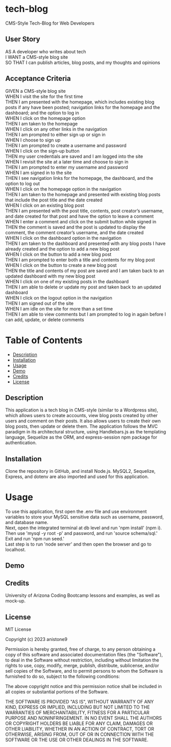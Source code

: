 # tech-blog
CMS-Style Tech-Blog for Web Developers   

## User Story   

AS A developer who writes about tech   
I WANT a CMS-style blog site   
SO THAT I can publish articles, blog posts, and my thoughts and opinions   

## Acceptance Criteria    

GIVEN a CMS-style blog site   
WHEN I visit the site for the first time    
THEN I am presented with the homepage, which includes existing blog posts if any have been posted; navigation links for the homepage and the dashboard; and the option to log in   
WHEN I click on the homepage option    
THEN I am taken to the homepage    
WHEN I click on any other links in the navigation    
THEN I am prompted to either sign up or sign in    
WHEN I choose to sign up    
THEN I am prompted to create a username and password    
WHEN I click on the sign-up button    
THEN my user credentials are saved and I am logged into the site    
WHEN I revisit the site at a later time and choose to sign in   
THEN I am prompted to enter my username and password   
WHEN I am signed in to the site   
THEN I see navigation links for the homepage, the dashboard, and the option to log out    
WHEN I click on the homepage option in the navigation    
THEN I am taken to the homepage and presented with existing blog posts that include the post title and the date created    
WHEN I click on an existing blog post    
THEN I am presented with the post title, contents, post creator’s username, and date created for that post and have the option to leave a comment    
WHEN I enter a comment and click on the submit button while signed in    
THEN the comment is saved and the post is updated to display the comment, the comment creator’s username, and the date created    
WHEN I click on the dashboard option in the navigation    
THEN I am taken to the dashboard and presented with any blog posts I have already created and the option to add a new blog post    
WHEN I click on the button to add a new blog post    
THEN I am prompted to enter both a title and contents for my blog post    
WHEN I click on the button to create a new blog post    
THEN the title and contents of my post are saved and I am taken back to an updated dashboard with my new blog post    
WHEN I click on one of my existing posts in the dashboard    
THEN I am able to delete or update my post and taken back to an updated dashboard    
WHEN I click on the logout option in the navigation   
THEN I am signed out of the site    
WHEN I am idle on the site for more than a set time    
THEN I am able to view comments but I am prompted to log in again before I can add, update, or delete comments          

# Table of Contents   
- [Description](#description)   
- [Installation](#installation)
- [Usage](#usage)
- [Demo](#demo)
- [Credits](#credits)  
- [License](#license)     

## Description     
This application is a tech blog in CMS-style (similar to a Wordpress site), which allows users to create accounts, view blog posts created by other users and comment on their posts. It also allows users to create their own blog posts, then update or delete them. The application follows the MVC paradigm in its architectural structure, using Handlebars.js as the templating language, Sequelize as the ORM, and express-session npm package for authentication.   

## Installation   
Clone the repository in GitHub, and install Node.js. MySQL2, Sequelize, Express, and dotenv are also imported and used for this application.              

# Usage    
To use this application, first open the .env file and use environment variables to store your MySQL sensitive data such as username, password, and database name.   
Next, open the integrated terminal at db level and run 'npm install' (npm i). Then use 'mysql -y root -p' and password, and run 'source schema/sql.' Exit and run 'npm run seed.'     
Last step is to run 'node server' and then open the browser and go to localhost.     

## Demo   

   

## Credits   
University of Arizona Coding Bootcamp lessons and examples, as well as mock-up.    

## License  

MIT License

Copyright (c) 2023 anistone9

Permission is hereby granted, free of charge, to any person obtaining a copy
of this software and associated documentation files (the "Software"), to deal
in the Software without restriction, including without limitation the rights
to use, copy, modify, merge, publish, distribute, sublicense, and/or sell
copies of the Software, and to permit persons to whom the Software is
furnished to do so, subject to the following conditions:

The above copyright notice and this permission notice shall be included in all
copies or substantial portions of the Software.

THE SOFTWARE IS PROVIDED "AS IS", WITHOUT WARRANTY OF ANY KIND, EXPRESS OR
IMPLIED, INCLUDING BUT NOT LIMITED TO THE WARRANTIES OF MERCHANTABILITY,
FITNESS FOR A PARTICULAR PURPOSE AND NONINFRINGEMENT. IN NO EVENT SHALL THE
AUTHORS OR COPYRIGHT HOLDERS BE LIABLE FOR ANY CLAIM, DAMAGES OR OTHER
LIABILITY, WHETHER IN AN ACTION OF CONTRACT, TORT OR OTHERWISE, ARISING FROM,
OUT OF OR IN CONNECTION WITH THE SOFTWARE OR THE USE OR OTHER DEALINGS IN THE
SOFTWARE.  



